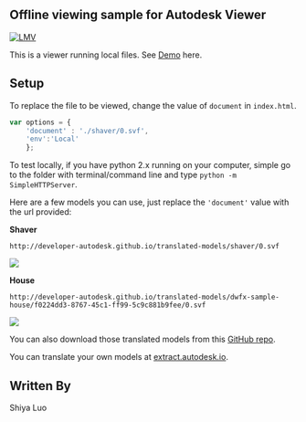 ## Offline viewing sample for Autodesk Viewer
[![LMV](https://img.shields.io/badge/Viewer-v2.10-green.svg)](https://developer.autodesk.com/en/docs/viewer/v2/overview/)

This is a viewer running local files. See [Demo](http://developer-autodesk.github.io/viewer-javascript-offline.sample) here.

## Setup
To replace the file to be viewed, change the value of `document` in `index.html`.
````javascript
var options = {
    'document' : './shaver/0.svf',
    'env':'Local'
    };
````


To test locally, if you have python 2.x running on your computer, simple go to the folder with terminal/command line and type `python -m SimpleHTTPServer`.


Here are a few models you can use, just replace the `'document'` value with the url provided:


__Shaver__
````
http://developer-autodesk.github.io/translated-models/shaver/0.svf
````
![](http://developer-autodesk.github.io/viewer-javascript-offline.sample/shaver.png)


__House__
```
http://developer-autodesk.github.io/translated-models/dwfx-sample-house/f0224dd3-8767-45c1-ff99-5c9c881b9fee/0.svf
```
![](http://developer-autodesk.github.io/viewer-javascript-offline.sample/house.png)

You can also download those translated models from this [GitHub repo](https://github.com/Developer-Autodesk/translated-models).

You can translate your own models at [extract.autodesk.io](http://extract.autodesk.io).

## Written By
Shiya Luo
